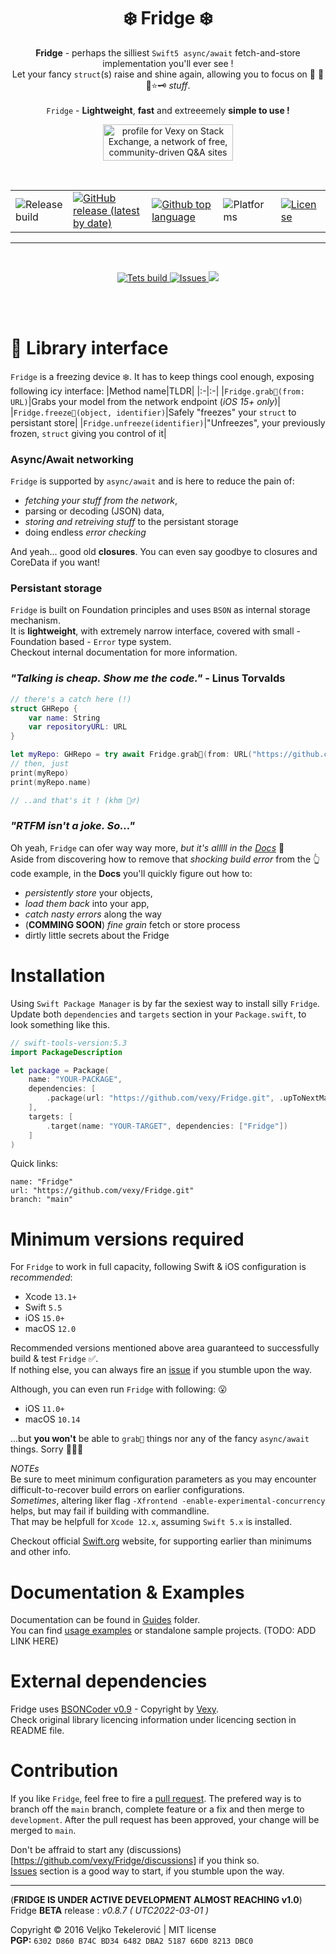 <h1 align="center">
❄️ Fridge ❄️
</h1>

<p align="center">
  <b>Fridge</b> - perhaps the silliest <code>Swift5 async/await</code> fetch-and-store implementation you'll ever see !<br>
  Let your fancy <code>struct</code>(s) raise and shine again, allowing you to focus on 💬 🥊🤖⭐️🗝 <i>stuff</i>.<br><br>
  <code>Fridge</code> - <b>Lightweight</b>, <b>fast</b> and extreeemely <b>simple to use !</b>
</p>

<p align="center">
    <a href="https://stackexchange.com/users/215166"><img src="https://stackexchange.com/users/flair/215166.png?theme=clean" width="208" height="58" alt="profile for Vexy on Stack Exchange, a network of free, community-driven Q&amp;A sites" title="profile for Vexy on Stack Exchange, a network of free, community-driven Q&amp;A sites">
    </a>
</p>
<br>
<table style="width:100%">
  <!-- <tr>
    <th># HEADERS HIDDEN #</th>
  </tr> -->
  <tr style="outline: thin; vertical-align: middle">
    <td><img alt="Release build" src="https://github.com/vexy/Fridge/actions/workflows/release_workflow/badge.svg"></td>
    <td>
        <a href="https://github.com/vexy/Fridge/releases">
            <img alt="GitHub release (latest by date)" src="https://img.shields.io/github/v/release/vexy/Fridge?color=green&display_name=release&label=Latest%20release">
        </a>
    </td>
    <td><a href="https://github.com/vexy/Fridge/search?l=swift"><img alt="Github top language" src="https://img.shields.io/github/languages/top/vexy/Fridge"></a></td>
    <td><img alt="Platforms" src="https://img.shields.io/badge/Platform-iOS%2C%20macOS%2C%20tvOS%2C%20watchOS-blue"></td>
    <td><a href="https://github.com/vexy/Fridge/blob/master/LICENSE"><img alt="License" src="https://img.shields.io/github/license/vexy/Fridge"></a></td>
  </tr>
</table>
</p>

---

<br>
<p align="center">
  <a href="https://github.com/vexy/Fridge/actions/workflows/tests_workflow.yml">
    <img alt="Tets build" src="https://github.com/vexy/Fridge/actions/workflows/tests_workflow.yml/badge.svg">
  </a>
  <a href="https://github.com/vexy/Fridge/issues">
    <img alt="Issues" src="https://img.shields.io/github/issues/vexy/fridge">
  </a>
  <img src="https://img.shields.io/github/languages/code-size/vexy/fridge?color=g">
</p>
<br><br>

# 💠 Library interface
`Fridge` is a freezing device ❄️. It has to keep things cool enough, exposing following icy interface:
|Method name|TLDR|
|:-|:-|
|`Fridge.grab🔮(from: URL)`|Grabs your model from the network endpoint (_iOS 15+ only_)|
|`Fridge.freeze🧊(object, identifier)`|Safely "freezes" your `struct` to persistant store|
|`Fridge.unfreeze(identifier)`|"Unfreezes", your previously frozen, `struct` giving you control of it|

### Async/Await networking  
`Fridge` is supported by `async/await` and is here to reduce the pain of:
  - _fetching your stuff from the network_,
  - parsing or decoding (JSON) data,
  - _storing and retreiving stuff_ to the persistant storage
  - doing endless _error checking_

And yeah... good old **closures**. You can even say goodbye to closures and CoreData if you want!    

### Persistant storage
`Fridge` is built on Foundation principles and uses `BSON` as internal storage mechanism.   
It is **lightweight**, with extremely narrow interface, covered with small - Foundation based - `Error` type system.  
Checkout internal documentation for more information.  

### _"Talking is cheap. Show me the code."_ - Linus Torvalds

```Swift
// there's a catch here (!)
struct GHRepo {
    var name: String
    var repositoryURL: URL
}

let myRepo: GHRepo = try await Fridge.grab🔮(from: URL("https://github.com/vexy/")!)
// then, just
print(myRepo)
print(myRepo.name)

// ..and that's it ! (khm 🧟‍♂️)
```  

### _"RTFM isn't a joke. So..."_ 
Oh yeah, `Fridge` can ofer way way more, _but it's alllll in the [Docs](Guides/Usage.md)_ 🥴   
Aside from discovering how to remove that _shocking build error_ from the 👆 code example, in the **Docs** you'll quickly figure out how to:
  - *persistently store* your objects,
  - *load them back* into your app,
  - *catch nasty errors* along the way
  -  (**COMMING SOON**) _fine grain_ fetch or store process
  - dirtly little secrets about the Fridge

# Installation
Using `Swift Package Manager` is by far the sexiest way to install silly `Fridge`.  
Update both `dependencies` and `targets` section in your `Package.swift`, to look something like this.  

```Swift
// swift-tools-version:5.3
import PackageDescription

let package = Package(
    name: "YOUR-PACKAGE",
    dependencies: [
        .package(url: "https://github.com/vexy/Fridge.git", .upToNextMajor(from: "0.8.7"))
    ],
    targets: [
        .target(name: "YOUR-TARGET", dependencies: ["Fridge"])
    ]
)
```
  
Quick links:
```
name: "Fridge"
url: "https://github.com/vexy/Fridge.git"
branch: "main"
```

# Minimum versions required
For `Fridge` to work in full capacity, following Swift & iOS configuration is _recommended_:
  - Xcode `13.1+`
  - Swift `5.5`
  - iOS `15.0+`
  - macOS `12.0`
  
Recommended versions mentioned above area guaranteed to successfully build & test `Fridge` ✅.  
If nothing else, you can always fire an [issue](https://github.com/vexy/Fridge/issues) if you stumble upon the way.
  
Although, you can even run `Fridge` with following: 😮 
  - iOS `11.0+`
  - macOS `10.14`
  
...but **you won't** be able to `grab🔮` things nor any of the fancy `async/await` things. Sorry 🤷🏻‍♂️

*NOTEs*  
Be sure to meet minimum configuration parameters as you may encounter difficult-to-recover build errors on earlier configurations.  
_Sometimes_, altering liker flag `-Xfrontend -enable-experimental-concurrency` helps, but may fail if building with commandline.  
That may be helpfull for `Xcode 12.x`, assuming `Swift 5.x` is installed.  

Checkout official [Swift.org](https://www.swift.org/) website, for supporting earlier than minimums and other info.

# Documentation & Examples
Documentation can be found in [Guides](Guides/) folder.      
You can find [usage examples](Guides/Usage.md) or standalone sample projects. (TODO: ADD LINK HERE)

# External dependencies
Fridge uses [BSONCoder v0.9](https://github.com/vexy/bsoncoder) - Copyright by [Vexy](https://github.com/vexy).  
Check original library licencing information under licencing section in README file.

# Contribution
If you like `Fridge`, feel free to fire a [pull request](https://github.com/vexy/pulls).
The prefered way is to branch off the `main` branch, complete feature or a fix and then merge to `development`.
After the pull request has been approved, your change will be merged to `main`.  

Don't be affraid to start any (discussions)[https://github.com/vexy/Fridge/discussions] if you think so.  
[Issues](https://github.com/vexy/Fridge/issues) section is a good way to start, if you stumble upon the way.  

---   
(**FRIDGE IS UNDER ACTIVE DEVELOPMENT ALMOST REACHING v1.0**)  
Fridge **BETA** release : *v0.8.7 ( UTC2022-03-01 )*

Copyright © 2016 Veljko Tekelerović | MIT license  
**PGP:** `6302 D860 B74C BD34 6482 DBA2 5187 66D0 8213 DBC0`

